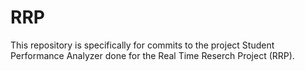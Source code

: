 # RRP
This repository is specifically for commits to the project Student Performance Analyzer done for the Real Time Reserch Project (RRP).
